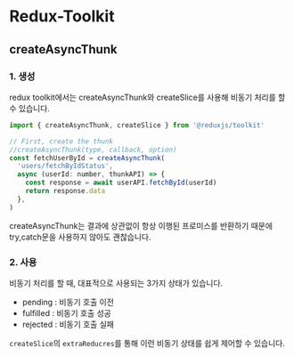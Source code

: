 # Redux-Toolkit

## createAsyncThunk

### 1. 생성

redux toolkit에서는 createAsyncThunk와 createSlice를 사용해 비동기 처리를 할 수 있습니다.

```jsx
import { createAsyncThunk, createSlice } from '@reduxjs/toolkit'

// First, create the thunk
//createAsyncThunk(type, callback, option)
const fetchUserById = createAsyncThunk(
  'users/fetchByIdStatus',
  async (userId: number, thunkAPI) => {
    const response = await userAPI.fetchById(userId)
    return response.data
  },
)
```

createAsyncThunk는 결과에 상관없이 항상 이행된 프로미스를 반환하기 때문에 try,catch문을 사용하지 않아도 괜찮습니다.

### 2. 사용

비동기 처리를 할 때, 대표적으로 사용되는 3가지 상태가 있습니다.

- pending : 비동기 호출 이전
- fulfilled : 비동기 호출 성공
- rejected : 비동기 호출 실패

`createSlice`의 `extraReducres`를 통해 이런 비동기 상태를 쉽게 제어할 수 있습니다.
